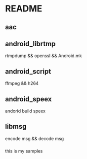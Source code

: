 # README

## aac

## android_librtmp

rtmpdump && openssl && Android.mk

## android_script

ffmpeg && h264

## android_speex

andorid build speex

## libmsg

encode msg && decode msg


###

this is my samples



